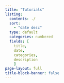 ```yaml
---
title: "Tutorials"
listing:
  contents: ./
  sort: 
    - "date desc"
  type: default
  categories: numbered
  fields: [
    title, 
    date,  
    categories, 
    description
    ]
page-layout: full
title-block-banner: false
---
```

